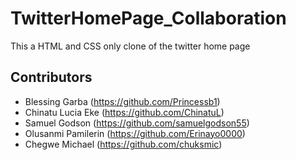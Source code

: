 # TwitterHomePage_Collaboration

This a HTML and CSS only clone of the twitter home page

## Contributors

-   Blessing Garba (https://github.com/Princessb1)
-   Chinatu Lucia Eke (https://github.com/ChinatuL)
-   Samuel Godson (https://github.com/samuelgodson55)
-   Olusanmi Pamilerin (https://github.com/Erinayo0000)
-   Chegwe Michael (https://github.com/chuksmic)
